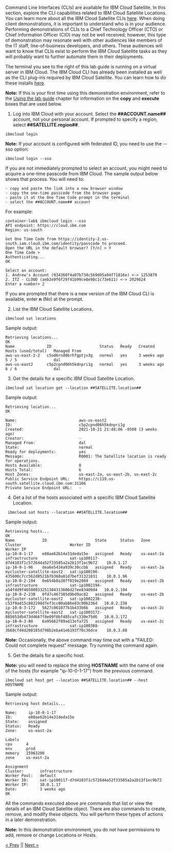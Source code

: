 Command Line Interfaces (CLIs) are available for IBM Cloud Satellite. In this section, explore the CLI capabilities related to IBM Cloud Satellite Locations. You can learn more about all the IBM Cloud Satellite CLIs <a href="https://cloud.ibm.com/docs/satellite?topic=satellite-satellite-cli-reference" target="_blank">here</a>. When doing client demonstrations, it is important to understand who is in your audience. Performing demonstrations of CLIs to a Chief Technology Officer (CTO) or Chief Information Officer (CIO) may not be well received; however, this type of demonstration may resonate well with other audiences like members of the IT staff, line-of-business developers, and others. These audiences will want to know that CLIs exist to perform the IBM Cloud Satellite tasks as they will probably want to further automate them in their deployments.

The terminal you see to the right of this lab guide is running on a virtual server in IBM Cloud. The IBM Cloud CLI has already been installed as well as the CLI plug-ins required by IBM Cloud Satellite. You can learn how to do these installs <a href="https://cloud.ibm.com/docs/satellite?topic=satellite-setup-cli" target="_blank">here</a>.

**Note:** If this is your first time using this demonstration environment, refer to the [Using the lab guide](gotoLink|01.03) chapter for information on the **copy** and **execute** boxes that are used below.

1.  Log into IBM Cloud with your account. Select the **##ACCOUNT.name##** account, not your personal account. If prompted to specify a region, select **##SATELLITE.region##**.

```execute
ibmcloud login 
```

**Note:** If your account is configured with federated ID, you need to use the --sso option:

```execute
ibmcloud login --sso 
```

If you are not immediately prompted to select an account, you might need to acquire a one-time passcode from IBM Cloud. The sample output below shows that process. You will need to:

    - copy and paste the link into a new browser window
    - copy the one-time passcode from the browser page
    - paste it at the One Time Code prompt in the terminal
    - select the ##ACCOUNT.name## account

For example: 

```
container-lab$ ibmcloud login --sso
API endpoint: https://cloud.ibm.com
Region: us-south

Get One Time Code from https://identity-2.us-south.iam.cloud.ibm.com/identity/passcode to proceed.
Open the URL in the default browser? [Y/n] > Y
One Time Code >
Authenticating...
OK

Select an account:
1. Andrew's Account (934360f4a07b734c569d05a94f71816e) <-> 1253879
2. ITZ - CLOUD (aeb2e9f6f29f41b99ce8e98c1c73e611) <-> 2029624   
Enter a number> 2
 ```
 
 If you are prompted that there is a new version of the IBM Cloud CLI is available, enter **n** (No) at the prompt.

2. List the IBM Cloud Satellite Locations.

```execute
ibmcloud sat locations
```

Sample output:
```
Retrieving locations...
OK
Name              ID                     Status   Ready   Created       Hosts (used/total)   Managed From   
aws-us-east-2-2   c5od6rnd0brhfgptjv3g   normal   yes     3 weeks ago   5 / 5                dal   
aws-us-east2      c5p2cpnd06h5kdnpri1g   normal   yes     3 weeks ago   6 / 6                dal 
```
3. Get the details for a specific IBM Cloud Satellite Location.

```execute 
ibmcloud sat location get --location ##SATELLITE.location##
```

Sample output:
```
Retrieving location...
OK
                                   
Name:                           aws-us-east2   
ID:                             c5p2cpnd06h5kdnpri1g   
Created:                        2021-10-21 21:48:06 -0500 (3 weeks ago)   
Creator:                        -   
Managed From:                   dal   
State:                          normal   
Ready for deployments:          yes   
Message:                        R0001: The Satellite location is ready for operations.   
Hosts Available:                0   
Hosts Total:                    6   
Host Zones:                     us-east-2a, us-east-2b, us-east-2c   
Public Service Endpoint URL:    https://c119.us-south.satellite.cloud.ibm.com:31166   
Private Service Endpoint URL:   -   
```

4. Get a list of the hosts associated with a specific IBM Cloud Satellite Location.

```execute
 ibmcloud sat hosts --location ##SATELLITE.location##
 ```
 
 Sample output:
 ```
 Retrieving hosts...
OK
Name            ID                     State      Status   Zone         Cluster                     Worker ID                                                Worker IP   
ip-10-0-1-17    e88ae62b14e31deda15e   assigned   Ready    us-east-2a   infrastructure              sat-ip100117-d7d4103f1c5726d4a52f33585a2a2b13f1ec9b72    10.0.1.17   
ip-10-0-1-96    dea6e5434a939c30ccbb   assigned   Ready    us-east-2a   mycluster-satellite-east2   sat-ip100196-435600c7cc562d8521b7b368a81d7bef31321831    10.0.1.96   
ip-10-0-2-194   0e654b8a38ff019e2084   assigned   Ready    us-east-2b   infrastructure              sat-ip1002194-a54fdd9f46500933251304313606d27ee83409d4   10.0.2.194   
ip-10-0-2-238   0fd7c467385d9bd9ac82   assigned   Ready    us-east-2b   mycluster-satellite-east2   sat-ip1002238-c53f9ad15c882298d7ef3cc00ab86e83c90b236d   10.0.2.238   
ip-10-0-3-172   5627c061077b1b433b6b   assigned   Ready    us-east-2c   mycluster-satellite-east2   sat-ip1003172-085653db473d4667f8e09f0bf485cafc330e75d6   10.0.3.172   
ip-10-0-3-88    6a95662f89ad13efa725   assigned   Ready    us-east-2c   infrastructure              sat-ip100388-3b68cfd4d208185d798b2eba41e6193f70c36dce    10.0.3.88   
```

**Note:** Occasionally, the above command may time out with a "FAILED: Could not complete request" message.  Try running the command again.

5. Get the details for a specific host.

**Note:** you will need to replace the string **HOSTNAME** with the name of one of the hosts (for example "ip-10-0-1-17") from the previous command.

```copycommand
ibmcloud sat host get --location ##SATELLITE.location## --host HOSTNAME
```

Sample output:
```
Retrieving host details...
             
Name:     ip-10-0-1-17   
ID:       e88ae62b14e31deda15e   
State:    assigned   
Status:   Ready   
Zone:     us-east-2a   

Labels      
cpu      4   
env      prod   
memory   15963200   
zone     us-east-2a   

Assignment        
Cluster:       infrastructure   
Worker Pool:   default   
Worker ID:     sat-ip100117-d7d4103f1c5726d4a52f33585a2a2b13f1ec9b72   
Worker IP:     10.0.1.17   
Date:          3 weeks ago   
OK
```

All the commands executed above are commands that list or view the details of an IBM Cloud Satellite object. There are also commands to create, remove, and modify these objects. You will perform these types of actions in a later demonstration. 

**Note:** In this demonstration environment, you do not have permissions to add, remove or change Locations or Hosts.

[< Prev](gotoLink|03.01) || [Next >](gotoLink|05.01) 
